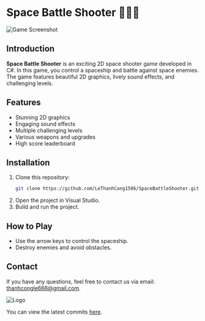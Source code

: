 # Space Battle Shooter 🚀🚀🚀

![Game Screenshot](https://github.com/user-attachments/assets/54d6f7cd-e90b-458e-9774-d18aa93c4bad)

## Introduction
**Space Battle Shooter** is an exciting 2D space shooter game developed in C#. In this game, you control a spaceship and battle against space enemies. The game features beautiful 2D graphics, lively sound effects, and challenging levels.

## Features
- Stunning 2D graphics
- Engaging sound effects
- Multiple challenging levels
- Various weapons and upgrades
- High score leaderboard

## Installation
1. Clone this repository:
    ```bash
    git clone https://github.com/LeThanhCong1506/SpaceBattleShooter.git
    ```
2. Open the project in Visual Studio.
3. Build and run the project.

## How to Play
- Use the arrow keys to control the spaceship.
- Destroy enemies and avoid obstacles.

## Contact
If you have any questions, feel free to contact us via email: [thanhcongle666@gmail.com](mailto:thanhcongle666@gmail.com).

![Logo](https://github.com/user-attachments/assets/0ad03325-4ccb-49e9-9e9b-3646e7300038)

You can view the latest commits [here](https://github.com/LeThanhCong1506/SpaceBattleShooter/commits/main).
